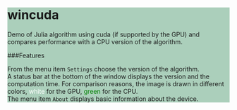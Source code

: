 <div style="background:#abcfbb">

# wincuda

Demo of Julia algorithm using cuda (if supported by the GPU) and compares performance with a CPU version of the algorithm.

###Features

From the menu item `Settings` choose the version of the algorithm.<br>
A status bar at the bottom of the window displays the version and the computation time. For comparison reasons, the image is drawn in different colors, <span style="color:white">white</span> for the GPU,
<span style="color:green">green</span> for the CPU.<br>
The menu item `About` displays basic information about the device.

